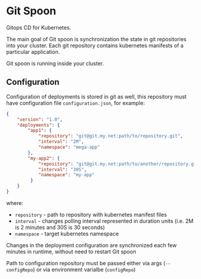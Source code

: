 # Git Spoon
Gitops CD for Kubernetes.

The main goal of Git spoon is synchronization the state in git repositories into your cluster. Each git repository contains kubernetes manifests of a particular application.

Git spoon is running inside your cluster.

## Configuration

Configuration of deployments is stored in git as well, this repository must have configuration file `configuration.json`, for example: 

```json
{
    "version": "1.0",
    "deployments": {
        "app1": {
            "repository": "git@git.my.net:path/to/repository.git",
            "interval": "2M",
            "namespace": "mega-app"
        },
        "my-app2": {
            "repository": "git@git.my.net:path/to/another/repository.git",
            "interval": "30S",
            "namespace": "my-app"
         }
    }
}
```
where:
- `repository` - path to repository with kubernetes manifest files
- `interval` - changes polling interval represented in duration units (i.e. 2M is 2 minutes and 30S is 30 seconds)
- `namespace` - target kubernetes namespace

Changes in the deployment configuration are synchronized each few minutes in runtime, without need to restart Git spoon

Path to configuration repository must be passed either via args (`--configRepo`) or via environment varialbe (`configRepo`)

